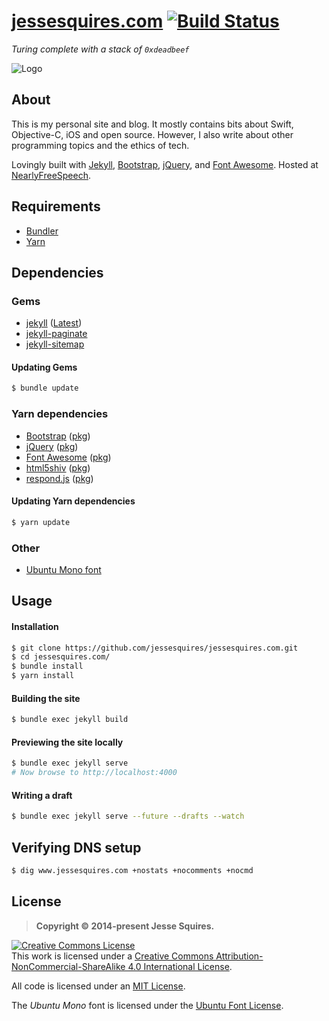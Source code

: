 # [jessesquires.com](https://www.jessesquires.com) [![Build Status](https://travis-ci.org/jessesquires/jessesquires.com.svg?branch=master)](https://travis-ci.org/jessesquires/jessesquires.com)

*Turing complete with a stack of `0xdeadbeef`*

![Logo](https://www.jessesquires.com/ico/apple-touch-icon.png)

## About

This is my personal site and blog. It mostly contains bits about Swift, Objective-C, iOS and open source. However, I also write about other programming topics and the ethics of tech.

Lovingly built with [Jekyll](https://jekyllrb.com), [Bootstrap](https://getbootstrap.com), [jQuery](https://jquery.com), and [Font Awesome](https://fortawesome.github.io/Font-Awesome/). Hosted at [NearlyFreeSpeech](https://nearlyfreespeech.net/).

## Requirements

- [Bundler](https://bundler.io)
- [Yarn](https://yarnpkg.com/en/)

## Dependencies

### Gems

- [jekyll](https://jekyllrb.com) ([Latest](https://github.com/jekyll/jekyll/releases/latest))
- [jekyll-paginate](https://github.com/jekyll/jekyll-paginate)
- [jekyll-sitemap](https://github.com/jekyll/jekyll-sitemap)

#### Updating Gems

```bash
$ bundle update
```

### Yarn dependencies

- [Bootstrap](https://getbootstrap.com) ([pkg](https://yarnpkg.com/en/package/bootstrap))
- [jQuery](https://jquery.com) ([pkg](https://yarnpkg.com/en/package/jquery))
- [Font Awesome](https://fortawesome.github.io/Font-Awesome/) ([pkg](https://yarnpkg.com/en/package/font-awesome))
- [html5shiv](https://github.com/aFarkas/html5shiv) ([pkg](https://yarnpkg.com/en/package/html5shiv))
- [respond.js](https://github.com/scottjehl/Respond) ([pkg](https://yarnpkg.com/en/package/respond.js))

#### Updating Yarn dependencies

```bash
$ yarn update
```

### Other

- [Ubuntu Mono font](https://www.google.com/fonts/specimen/Ubuntu+Mono)

## Usage

#### Installation

```bash
$ git clone https://github.com/jessesquires/jessesquires.com.git
$ cd jessesquires.com/
$ bundle install
$ yarn install
```

#### Building the site

```bash
$ bundle exec jekyll build
```

#### Previewing the site locally

```bash
$ bundle exec jekyll serve
# Now browse to http://localhost:4000
```

#### Writing a draft

```bash
$ bundle exec jekyll serve --future --drafts --watch
```

## Verifying DNS setup

```bash
$ dig www.jessesquires.com +nostats +nocomments +nocmd
```

## License

> **Copyright &copy; 2014-present Jesse Squires.**

<a rel="license" href="https://creativecommons.org/licenses/by-nc-sa/4.0/"><img alt="Creative Commons License" style="border-width:0" src="https://i.creativecommons.org/l/by-nc-sa/4.0/88x31.png" /></a><br />This work is licensed under a <a rel="license" href="https://creativecommons.org/licenses/by-nc-sa/4.0/">Creative Commons Attribution-NonCommercial-ShareAlike 4.0 International License</a>.

All code is licensed under an [MIT License](https://opensource.org/licenses/MIT).

The *Ubuntu Mono* font is licensed under the [Ubuntu Font License](http://font.ubuntu.com/ufl/).
